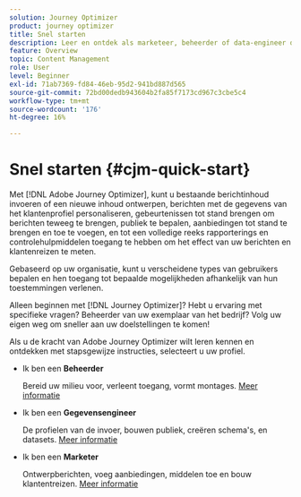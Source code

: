 ```yaml
---
solution: Journey Optimizer
product: journey optimizer
title: Snel starten
description: Leer en ontdek als marketeer, beheerder of data-engineer de kracht van Adobe Journey Optimizer met stapsgewijze begeleiding.
feature: Overview
topic: Content Management
role: User
level: Beginner
exl-id: 71ab7369-fd84-46eb-95d2-941bd887d565
source-git-commit: 72bd00dedb943604b2fa85f7173cd967c3cbe5c4
workflow-type: tm+mt
source-wordcount: '176'
ht-degree: 16%

---
```


# Snel starten {#cjm-quick-start}

Met [!DNL Adobe Journey Optimizer], kunt u bestaande berichtinhoud invoeren of een nieuwe inhoud ontwerpen, berichten met de gegevens van het klantenprofiel personaliseren, gebeurtenissen tot stand brengen om berichten teweeg te brengen, publiek te bepalen, aanbiedingen tot stand te brengen en toe te voegen, en tot een volledige reeks rapporterings en controlehulpmiddelen toegang te hebben om het effect van uw berichten en klantenreizen te meten.

Gebaseerd op uw organisatie, kunt u verscheidene types van gebruikers bepalen en hen toegang tot bepaalde mogelijkheden afhankelijk van hun toestemmingen verlenen.

Alleen beginnen met [!DNL Journey Optimizer]? Hebt u ervaring met specifieke vragen? Beheerder van uw exemplaar van het bedrijf? Volg uw eigen weg om sneller aan uw doelstellingen te komen!

Als u de kracht van Adobe Journey Optimizer wilt leren kennen en ontdekken met stapsgewijze instructies, selecteert u uw profiel.

* Ik ben een **Beheerder**

  Bereid uw milieu voor, verleent toegang, vormt montages. [Meer informatie](path/administrator.md)

* Ik ben een **Gegevensengineer**

  De profielen van de invoer, bouwen publiek, creëren schema&#39;s, en datasets. [Meer informatie](path/data-engineer.md)

* Ik ben een **Marketer**

  Ontwerpberichten, voeg aanbiedingen, middelen toe en bouw klantentreizen. [Meer informatie](path/marketer.md)
